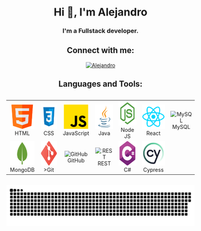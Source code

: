 <h1 align="center">Hi 👋, I'm Alejandro</h1>
<h3 align="center">I'm a Fullstack developer.</h3>

<h2 align="center">Connect with me:</h2>
<p align="center">
  <a href="https://www.linkedin.com/in/alejandro-amoroso/" target="blank">
    <img
      align="center"
      src="https://raw.githubusercontent.com/rahuldkjain/github-profile-readme-generator/master/src/images/icons/Social/linked-in-alt.svg"
      alt="Alejandro"
      height="30"
      width="40"
    />
  </a>
</p>

<h2 align="center">Languages and Tools:</h2>

<div style="display: flex; align-items: flex-start; align: center">
  <table align="center">
    <tr>
      <td align="center" width="96">
        <img src="/imgs/html5.png" alt="HTML" width="65" height="65"/><br />HTML
      </td>
      <td align="center" width="96">
        <img src="/imgs/css.svg" alt="CSS" width="65" height="65"/><br />CSS
      </td>
      <td align="center" width="96">
        <img src="/imgs/js.png" alt="JavaScript" width="65" height="65"/><br />JavaScript
      </td>
      <td align="center" width="96">
        <img src="/imgs/java.svg" alt="Java" width="65" height="65"/><br />Java
      </td>
      <td align="center" width="96">
        <img src="/imgs/nodejsalt.svg" alt="Node JS" width="65" height="65"/><br />Node JS
      </td>
      <td align="center" width="96">
        <img src="/imgs/react.svg" alt="React" width="65" height="65"/><br />React
      </td>
      <td align="center" width="96">
        <img src="https://techstack-generator.vercel.app/mysql-icon.svg" alt="MySQL" width="65" height="65"/><br />MySQL
      </td>
    </tr>
    <tr>
      <td align="center" width="96">
        <img src="/imgs/mongo.png" alt="MongoDB" width="65" height="65"/><br />MongoDB
      </td>
      <td align="center" width="96">
        <img src="/imgs/git.png" alt="Git" width="65" height="65"/><br />>Git
      </td>
      <td align="center" width="96">
        <img src="https://techstack-generator.vercel.app/github-icon.svg" alt="GitHub" width="65" height="65"/><br />GitHub
      </td>
      <td align="center" width="96">
        <img src="https://techstack-generator.vercel.app/restapi-icon.svg" alt="REST" width="65" height="65"/><br />REST
      </td>
      <td align="center" width="96">
        <img src="/imgs/csharp.png" alt="C#" width="65" height="65"/><br />C#
      </td>
      <td align="center" width="96">
        <img src="/imgs/cypress.webp" alt="Cypress" width="65" height="65"/><br />Cypress
      </td>
    </tr>
  </table>
</div> 

![snake gif](https://github.com/LdeAlejandro/LdeAlejandro/blob/output/github-snake-dark.svg)
